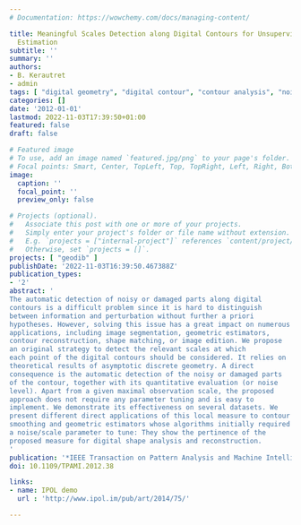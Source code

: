 ```yaml
---
# Documentation: https://wowchemy.com/docs/managing-content/

title: Meaningful Scales Detection along Digital Contours for Unsupervised Local Noise
  Estimation
subtitle: ''
summary: ''
authors:
- B. Kerautret
- admin
tags: [ "digital geometry", "digital contour", "contour analysis", "noise detection", "asymptotic digital geometry", "meaningful scales", "2D", "image analysis" ]
categories: []
date: '2012-01-01'
lastmod: 2022-11-03T17:39:50+01:00
featured: false
draft: false

# Featured image
# To use, add an image named `featured.jpg/png` to your page's folder.
# Focal points: Smart, Center, TopLeft, Top, TopRight, Left, Right, BottomLeft, Bottom, BottomRight.
image:
  caption: ''
  focal_point: ''
  preview_only: false

# Projects (optional).
#   Associate this post with one or more of your projects.
#   Simply enter your project's folder or file name without extension.
#   E.g. `projects = ["internal-project"]` references `content/project/deep-learning/index.md`.
#   Otherwise, set `projects = []`.
projects: [ "geodib" ]
publishDate: '2022-11-03T16:39:50.467388Z'
publication_types:
- '2'
abstract: '
The automatic detection of noisy or damaged parts along digital
contours is a difficult problem since it is hard to distinguish
between information and perturbation without further a priori
hypotheses. However, solving this issue has a great impact on numerous
applications, including image segmentation, geometric estimators,
contour reconstruction, shape matching, or image edition. We propose
an original strategy to detect the relevant scales at which
each point of the digital contours should be considered. It relies on
theoretical results of asymptotic discrete geometry. A direct
consequence is the automatic detection of the noisy or damaged parts
of the contour, together with its quantitative evaluation (or noise
level). Apart from a given maximal observation scale, the proposed
approach does not require any parameter tuning and is easy to
implement. We demonstrate its effectiveness on several datasets. We
present different direct applications of this local measure to contour
smoothing and geometric estimators whose algorithms initially required
a noise/scale parameter to tune: They show the pertinence of the
proposed measure for digital shape analysis and reconstruction.
'
publication: '*IEEE Transaction on Pattern Analysis and Machine Intelligence*, 43(12): 2379-2392, 2012'
doi: 10.1109/TPAMI.2012.38

links:
- name: IPOL demo
  url : 'http://www.ipol.im/pub/art/2014/75/'

---
```

